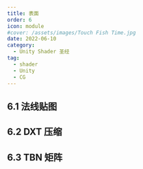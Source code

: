 ```yaml
---
title: 表面
order: 6
icon: module
#cover: /assets/images/Touch Fish Time.jpg
date: 2022-06-10
category:
  - Unity Shader 圣经
tag:
  - shader
  - Unity
  - CG
---
```


<!-- more -->

## 6.1 法线贴图

## 6.2 DXT 压缩

## 6.3 TBN 矩阵

